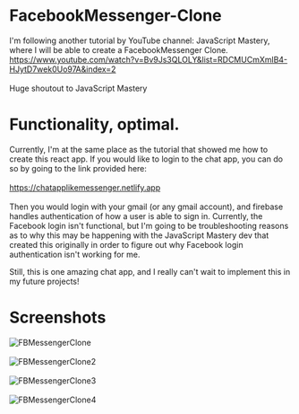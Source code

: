 # FacebookMessenger-Clone
I'm following another tutorial by YouTube channel: JavaScript Mastery, where I will be able to create a FacebookMessenger Clone.
https://www.youtube.com/watch?v=Bv9Js3QLOLY&list=RDCMUCmXmlB4-HJytD7wek0Uo97A&index=2 
<br><br>Huge shoutout to JavaScript Mastery

# Functionality, optimal.
Currently, I'm at the same place as the tutorial that showed me how to create this react app. If you would like to login to the chat app, 
you can do so by going to the link provided here: 
<br><br>
https://chatapplikemessenger.netlify.app
<br><br>
Then you would login with your gmail (or any gmail account), and firebase handles authentication of how a user is able to sign in.
Currently, the Facebook login isn't functional, but I'm going to be troubleshooting reasons as to why this may be happening with the JavaScript Mastery dev that created 
this originally in order to figure out why Facebook login authentication isn't working for me.

Still, this is one amazing chat app, and I really can't wait to implement this in my future projects!

# Screenshots
![FBMessengerClone](https://user-images.githubusercontent.com/62074841/130026138-7b445874-bcf1-4583-86ca-9f9f28e7a958.png)
<br><br>
![FBMessengerClone2](https://user-images.githubusercontent.com/62074841/130026151-6b79c5a9-81bc-4e60-90f2-a064248f6694.png)
<br><br>
![FBMessengerClone3](https://user-images.githubusercontent.com/62074841/130026170-d4e3134a-d247-41bb-8de6-ba701de10106.png)
<br><br>
![FBMessengerClone4](https://user-images.githubusercontent.com/62074841/130026185-218dd984-f830-4593-a74c-90d9823e6de9.png)
<br><br>

